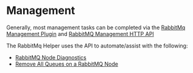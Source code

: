 [title]: # (Management)
[tags]: # (management)
[priority]: # (100)

# Management

Generally, most management tasks can be completed via the [RabbitMq Management Plugin](https://www.rabbitmq.com/management.html) and [RabbitMQ Management HTTP API](https://pulse.mozilla.org/api/)

The RabbitMq Helper uses the API to automate/assist with the following: 

- [RabbitMQ Node Diagnostics](node-diagnostics.md)
- [Remove All Queues on a RabbitMQ Node](remove-all-queues.md)


